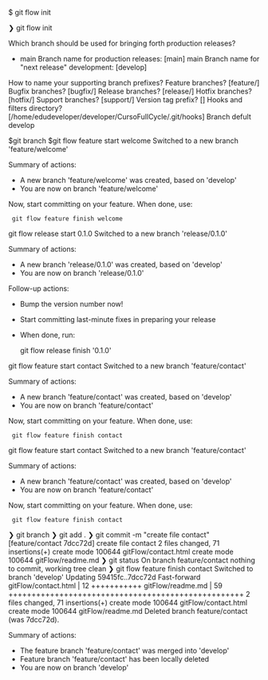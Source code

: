 $ git flow init

❯ git flow init

Which branch should be used for bringing forth production releases?

- main
Branch name for production releases: [main] main
Branch name for "next release" development: [develop]

How to name your supporting branch prefixes?
Feature branches? [feature/]
Bugfix branches? [bugfix/]
Release branches? [release/]
Hotfix branches? [hotfix/]
Support branches? [support/]
Version tag prefix? []
Hooks and filters directory? [/home/edudeveloper/developer/CursoFullCycle/.git/hooks]
Branch defult develop

$git branch
$git flow feature start welcome
Switched to a new branch 'feature/welcome'

Summary of actions:

- A new branch 'feature/welcome' was created, based on 'develop'
- You are now on branch 'feature/welcome'

Now, start committing on your feature. When done, use:

     git flow feature finish welcome
git flow release start 0.1.0
Switched to a new branch 'release/0.1.0'

Summary of actions:

- A new branch 'release/0.1.0' was created, based on 'develop'
- You are now on branch 'release/0.1.0'

Follow-up actions:

- Bump the version number now!
- Start committing last-minute fixes in preparing your release
- When done, run:

     git flow release finish '0.1.0'

git flow feature start contact
Switched to a new branch 'feature/contact'

Summary of actions:

- A new branch 'feature/contact' was created, based on 'develop'
- You are now on branch 'feature/contact'

Now, start committing on your feature. When done, use:

     git flow feature finish contact
 git flow feature start contact
Switched to a new branch 'feature/contact'

Summary of actions:
- A new branch 'feature/contact' was created, based on 'develop'
- You are now on branch 'feature/contact'

Now, start committing on your feature. When done, use:

     git flow feature finish contact

❯ git branch
❯ git add .
❯ git commit -m "create file contact"
[feature/contact 7dcc72d] create file contact
 2 files changed, 71 insertions(+)
 create mode 100644 gitFlow/contact.html
 create mode 100644 gitFlow/readme.md
❯ git status
On branch feature/contact
nothing to commit, working tree clean
❯ git flow feature finish contact
Switched to branch 'develop'
Updating 59415fc..7dcc72d
Fast-forward
 gitFlow/contact.html | 12 +++++++++++
 gitFlow/readme.md    | 59 +++++++++++++++++++++++++++++++++++++++++++++++++++
 2 files changed, 71 insertions(+)
 create mode 100644 gitFlow/contact.html
 create mode 100644 gitFlow/readme.md
Deleted branch feature/contact (was 7dcc72d).

Summary of actions:
- The feature branch 'feature/contact' was merged into 'develop'
- Feature branch 'feature/contact' has been locally deleted
- You are now on branch 'develop'